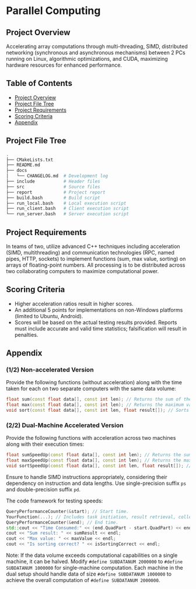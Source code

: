 # Parallel Computing

## Project Overview
Accelerating array computations through multi-threading, SIMD, distributed networking (synchronous and asynchronous mechanisms) between 2 PCs running on Linux, algorithmic optimizations, and CUDA, maximizing hardware resources for enhanced performance.

## Table of Contents
- [Project Overview](#project-overview)
- [Project File Tree](#project-file-tree)
- [Project Requirements](#project-requirements)
- [Scoring Criteria](#scoring-criteria)
- [Appendix](#appendix)

## Project File Tree
```bash
.
├── CMakeLists.txt
├── README.md
├── docs
│   └── CHANGELOG.md  # Development log
├── include           # Header files
├── src               # Source files
├── report            # Project report
├── build.bash        # Build script
├── run_local.bash    # Local execution script
├── run_client.bash   # Client execution script
└── run_server.bash   # Server execution script
```

## Project Requirements
In teams of two, utilize advanced C++ techniques including acceleration (SIMD, multithreading) and communication technologies (RPC, named pipes, HTTP, sockets) to implement functions (sum, max value, sorting) on arrays of floating-point numbers. All processing is to be distributed across two collaborating computers to maximize computational power.

## Scoring Criteria
- Higher acceleration ratios result in higher scores.
- An additional 5 points for implementations on non-Windows platforms (limited to Ubuntu, Android).
- Scores will be based on the actual testing results provided. Reports must include accurate and valid time statistics; falsification will result in penalties.

## Appendix
### (1/2) Non-accelerated Version
Provide the following functions (without acceleration) along with the time taken for each on two separate computers with the same data volume:
```cpp
float sum(const float data[], const int len); // Returns the sum of the array.
float max(const float data[], const int len); // Returns the maximum value in the array.
void sort(const float data[], const int len, float result[]); // Sorts the array and stores the result.
```

### (2/2) Dual-Machine Accelerated Version
Provide the following functions with acceleration across two machines along with their execution times:
```cpp
float sumSpeedUp(const float data[], const int len); // Returns the sum of the array with acceleration.
float maxSpeedUp(const float data[], const int len); // Returns the maximum value in the array with acceleration.
void sortSpeedUp(const float data[], const int len, float result[]); // Sorts the array with acceleration.
```
Ensure to handle SIMD instructions appropriately, considering their dependency on instruction and data lengths. Use single-precision suffix `ps` and double-precision suffix `pd`.

The code framework for testing speeds:

```cpp
QueryPerformanceCounter(&start); // Start time.
YourFunction(...); // Includes task initiation, result retrieval, collection, and synthesis.
QueryPerformanceCounter(&end); // End time.
std::cout << "Time Consumed:" << (end.QuadPart - start.QuadPart) << endl;
cout << "Sum result: " << sumResult << endl;
cout << "Max value: " << maxValue << endl;
cout << "Is sorting correct? " << isSortingCorrect << endl;
```

Note: If the data volume exceeds computational capabilities on a single machine, it can be halved. Modify `#define SUBDATANUM 2000000` to `#define SUBDATANUM 1000000` for single-machine computation. Each machine in the dual setup should handle data of size `#define SUBDATANUM 1000000` to achieve the overall computation of `#define SUBDATANUM 2000000`.
